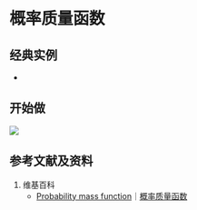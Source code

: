 # 概率质量函数

## 经典实例

- 

## 开始做

![](/images/概率/随机变量及其分布/概率质量函数/1a.jpg)

## 参考文献及资料

1. 维基百科
	- [Probability mass function](https://en.wikipedia.org/wiki/Probability_mass_function)｜[概率质量函数](https://zh.wikipedia.org/wiki/概率质量函数) 